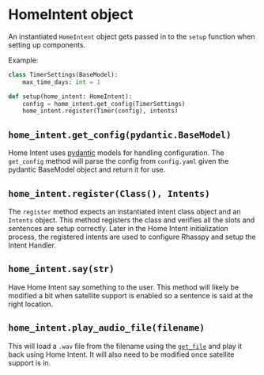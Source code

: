 # HomeIntent object
An instantiated `HomeIntent` object gets passed in to the `setup` function when setting up components.

Example:
```python hl_lines="4"
class TimerSettings(BaseModel):
    max_time_days: int = 1

def setup(home_intent: HomeIntent):
    config = home_intent.get_config(TimerSettings)
    home_intent.register(Timer(config), intents)
```

## `home_intent.get_config(pydantic.BaseModel)`
Home Intent uses [pydantic](https://pydantic-docs.helpmanual.io/) models for handling configuration. The `get_config` method will parse the config from `config.yaml` given the pydantic BaseModel object and return it for use.

## `home_intent.register(Class(), Intents)`
The `register` method expects an instantiated intent class object and an `Intents` object. This method registers the class and verifies all the slots and sentences are setup correctly. Later in the Home Intent initialization process, the registered intents are used to configure Rhasspy and setup the Intent Handler.

## `home_intent.say(str)`
Have Home Intent say something to the user. This method will likely be modified a bit when satellite support is enabled so a sentence is said at the right location.

## `home_intent.play_audio_file(filename)`
This will load a `.wav` file from the filename using the [`get_file`](./get-file.md) and play it back using Home Intent. It will also need to be modified once satellite support is in.